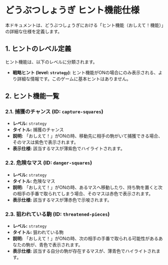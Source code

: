# どうぶつしょうぎ ヒント機能仕様

本ドキュメントは、どうぶつしょうぎにおける「ヒント機能（おしえて！機能）」の詳細な仕様を定義します。

## 1. ヒントのレベル定義

ヒント機能は、以下のレベルに分類されます。

-   **戦略ヒント (level: `strategy`)**: ヒント機能がONの場合にのみ表示される、より詳細な情報です。このゲームに基本ヒントはありません。

## 2. ヒント機能一覧

### 2.1. 捕獲のチャンス (ID: `capture-squares`)

-   **レベル:** `strategy`
-   **タイトル:** 捕獲のチャンス
-   **説明:** 「おしえて！」がONの時、移動先に相手の駒がいて捕獲できる場合、そのマスは紫色で表示されます。
-   **表示仕様:** 該当するマスが薄紫色でハイライトされます。

### 2.2. 危険なマス (ID: `danger-squares`)

-   **レベル:** `strategy`
-   **タイトル:** 危険なマス
-   **説明:** 「おしえて！」がONの時、あるマスへ移動したり、持ち駒を置くと次の相手の手番で取られてしまう場合、そのマスは赤色で表示されます。
-   **表示仕様:** 該当するマスが薄赤色で示唆されます。

### 2.3. 狙われている駒 (ID: `threatened-pieces`)

-   **レベル:** `strategy`
-   **タイトル:** 狙われている駒
-   **説明:** 「おしえて！」がONの時、次の相手の手番で取られる可能性があるあなたの駒が、青色で表示されます。
-   **表示仕様:** 該当する自分の駒が存在するマスが、薄青色でハイライトされます。